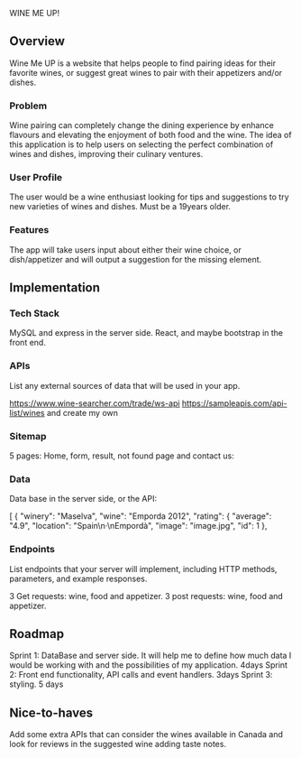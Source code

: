 WINE ME UP!

## Overview

Wine Me UP is a website that helps people to find pairing ideas for their favorite wines, or suggest great wines to pair with their appetizers and/or dishes.

### Problem

Wine pairing can completely change the dining experience by enhance flavours and elevating the enjoyment of both food and the wine.
The idea of this application is to help users on selecting the perfect combination of wines and dishes, improving their culinary ventures.

### User Profile

The user would be a wine enthusiast looking for tips and suggestions to try new varieties of wines and dishes. Must be a 19years older.

### Features

The app will take users input about either their wine choice, or dish/appetizer and will output a suggestion for the missing element.

## Implementation

### Tech Stack

MySQL and express in the server side. React, and maybe bootstrap in the front end.

### APIs

List any external sources of data that will be used in your app.

https://www.wine-searcher.com/trade/ws-api
https://sampleapis.com/api-list/wines
and create my own

### Sitemap

5 pages:
Home, form, result, not found page and contact us:

### Data

Data base in the server side, or the API:

[
{
"winery": "Maselva",
"wine": "Emporda 2012",
"rating": {
"average": "4.9",
"location": "Spain\n·\nEmpordà",
"image": "image.jpg",
"id": 1
},

### Endpoints

List endpoints that your server will implement, including HTTP methods, parameters, and example responses.

3 Get requests: wine, food and appetizer.
3 post requests: wine, food and appetizer.


## Roadmap

Sprint 1: DataBase and server side. It will help me to define how much data I would be working with and the possibilities of my application. 4days
Sprint 2: Front end functionality, API calls and event handlers. 3days
Sprint 3: styling. 5 days

## Nice-to-haves

Add some extra APIs that can consider the wines available in Canada and look for reviews in the suggested wine adding taste notes.


